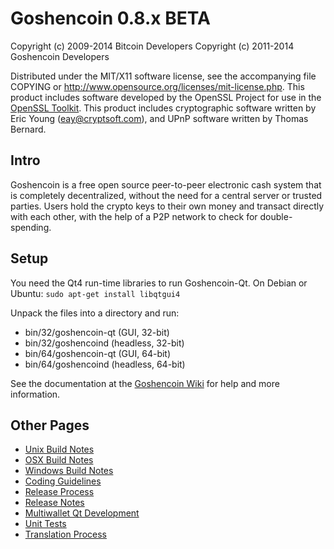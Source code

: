 Goshencoin 0.8.x BETA
====================

Copyright (c) 2009-2014 Bitcoin Developers
Copyright (c) 2011-2014 Goshencoin Developers

Distributed under the MIT/X11 software license, see the accompanying
file COPYING or http://www.opensource.org/licenses/mit-license.php.
This product includes software developed by the OpenSSL Project for use in the [OpenSSL Toolkit](http://www.openssl.org/). This product includes
cryptographic software written by Eric Young ([eay@cryptsoft.com](mailto:eay@cryptsoft.com)), and UPnP software written by Thomas Bernard.


Intro
---------------------
Goshencoin is a free open source peer-to-peer electronic cash system that is
completely decentralized, without the need for a central server or trusted
parties.  Users hold the crypto keys to their own money and transact directly
with each other, with the help of a P2P network to check for double-spending.


Setup
---------------------
You need the Qt4 run-time libraries to run Goshencoin-Qt. On Debian or Ubuntu:
	`sudo apt-get install libqtgui4`

Unpack the files into a directory and run:

- bin/32/goshencoin-qt (GUI, 32-bit)
- bin/32/goshencoind (headless, 32-bit)
- bin/64/goshencoin-qt (GUI, 64-bit)
- bin/64/goshencoind (headless, 64-bit)

See the documentation at the [Goshencoin Wiki](http://goshencoin.info)
for help and more information.


Other Pages
---------------------
- [Unix Build Notes](build-unix.md)
- [OSX Build Notes](build-osx.md)
- [Windows Build Notes](build-msw.md)
- [Coding Guidelines](coding.md)
- [Release Process](release-process.md)
- [Release Notes](release-notes.md)
- [Multiwallet Qt Development](multiwallet-qt.md)
- [Unit Tests](unit-tests.md)
- [Translation Process](translation_process.md)

